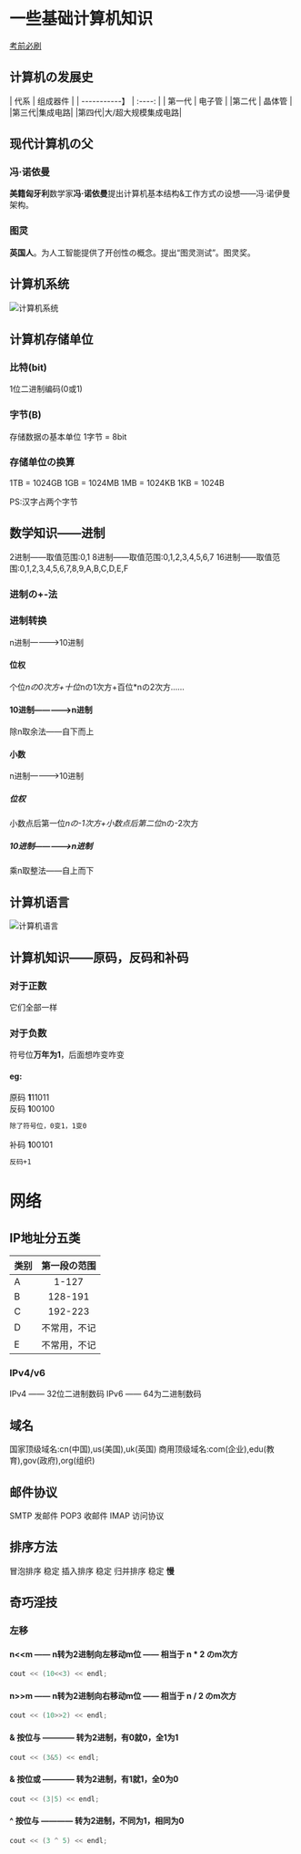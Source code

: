 # 一些基础计算机知识

[考前必刷](https://www.luogu.com.cn/blog/334586/csp-pre-knowledge)
## 计算机の发展史
| 代系     | 组成器件 |
| -----------】 | :----: |
| 第一代      | 电子管      |
|第二代  | 晶体管        |
|第三代|集成电路|
|第四代|大/超大规模集成电路|
## 现代计算机の父
### 冯·诺依曼
**美籍匈牙利**数学家**冯·诺依曼**提出计算机基本结构&工作方式の设想——冯·诺伊曼架构。
### 图灵
**英国人**。为人工智能提供了开创性の概念。提出“图灵测试”。图灵奖。
## 计算机系统
![计算机系统](计算机系统.png)
## 计算机存储单位
### 比特(bit)
1位二进制编码(0或1)
### 字节(B)
存储数据の基本单位
1字节 = 8bit
### 存储单位の换算
1TB = 1024GB
1GB = 1024MB
1MB = 1024KB
1KB = 1024B

PS:汉字占两个字节
## 数学知识——进制
2进制——取值范围:0,1
8进制——取值范围:0,1,2,3,4,5,6,7
16进制——取值范围:0,1,2,3,4,5,6,7,8,9,A,B,C,D,E,F

### 进制の+-法
### 进制转换
n进制————>10进制
#### 位权
个位*nの0次方+十位*nの1次方+百位*nの2次方......

#### 10进制—————>n进制
除n取余法——自下而上
#### 小数
n进制————>10进制
##### 位权
小数点后第一位*nの-1次方+小数点后第二位*nの-2次方
##### 10进制—————>n进制
乘n取整法——自上而下
## 计算机语言
![计算机语言](计算机语言.png)

## 计算机知识——原码，反码和补码
### 对于正数
它们全部一样
### 对于负数
符号位**万年为1**，后面想咋变咋变
#### eg:
原码 **1**11011    
反码 **1**00100 
~~~markdown
除了符号位，0变1，1变0
~~~
补码 **1**00101
~~~markdown
反码+1
~~~
# 网络
## IP地址分五类
| 类别    | 第一段の范围 |
| ----------- | :----: |
| A     | 1-127     |
|B  | 128-191       |
|C|192-223|
|D|不常用，不记|
|E|不常用，不记|
### IPv4/v6
IPv4 —— 32位二进制数码
IPv6 —— 64为二进制数码
## 域名
国家顶级域名:cn(中国),us(美国),uk(英国)
商用顶级域名:com(企业),edu(教育),gov(政府),org(组织)
## 邮件协议
SMTP 发邮件
POP3 收邮件
IMAP 访问协议
## 排序方法
冒泡排序 稳定
插入排序 稳定
归并排序 稳定
**慢**
## 奇巧淫技
### 左移
#### n<<m —— n转为2进制向左移动m位 —— 相当于 n * 2 のm次方
~~~c++
cout << (10<<3) << endl;
~~~
#### n>>m —— n转为2进制向右移动m位 —— 相当于 n / 2 のm次方
~~~c++
cout << (10>>2) << endl;
~~~
#### & 按位与 ———— 转为2进制，有0就0，全1为1
~~~c++
cout << (3&5) << endl;
~~~
#### & 按位或 ———— 转为2进制，有1就1，全0为0
~~~c++
cout << (3|5) << endl;
~~~
#### ^  按位与 ———— 转为2进制，不同为1，相同为0
~~~c++
cout << (3 ^ 5) << endl;
~~~